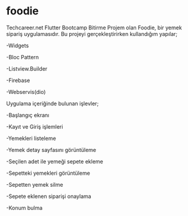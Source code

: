 # foodie

Techcareer.net Flutter Bootcamp Bitirme Projem olan Foodie, bir yemek sipariş uygulamasıdır. Bu projeyi gerçekleştirirken kullandığım yapılar;  

-Widgets

-Bloc Pattern   

-Listview.Builder  

-Firebase 

-Webservis(dio)    

Uygulama içeriğinde bulunan işlevler;   

-Başlangıç ekranı

-Kayıt ve Giriş işlemleri 

-Yemekleri listeleme   

-Yemek detay sayfasını görüntüleme  

-Seçilen adet ile yemeği sepete ekleme 

-Sepetteki yemekleri görüntüleme  

-Sepetten yemek silme   

-Sepete eklenen siparişi onaylama

-Konum bulma




